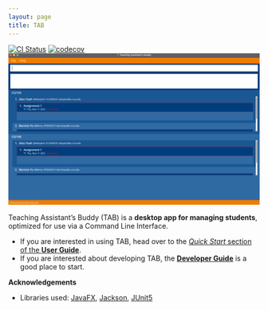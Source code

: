 ```yaml
---
layout: page
title: TAB
---
```


[![CI Status](https://github.com/AY2122S1-CS2103-F09-1/tp/workflows/Java%20CI/badge.svg)](https://github.com/AY2122S1-CS2103-F09-1/tp/actions)
[![codecov](https://codecov.io/gh/AY2122S1-CS2103-F09-1/tp/branch/master/graph/badge.svg?token=MM1HAG6H5T)](https://codecov.io/gh/AY2122S1-CS2103-F09-1/tp)
![Ui](images/Ui.png)

Teaching Assistant’s Buddy (TAB) is a **desktop app for managing students**, optimized for use via a Command Line Interface.

* If you are interested in using TAB, head over to the [_Quick Start_ section of the **User Guide**](UserGuide.html#quick-start).
* If you are interested about developing TAB, the [**Developer Guide**](DeveloperGuide.html) is a good place to start.


**Acknowledgements**

* Libraries used: [JavaFX](https://openjfx.io/), [Jackson](https://github.com/FasterXML/jackson), [JUnit5](https://github.com/junit-team/junit5)
